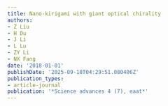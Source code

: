 ```yaml
---
title: Nano-kirigami with giant optical chirality
authors:
- Z Liu
- H Du
- J Li
- L Lu
- ZY Li
- NX Fang
date: '2018-01-01'
publishDate: '2025-09-18T04:29:51.080406Z'
publication_types:
- article-journal
publication: '*Science advances 4 (7), eaat*'
---
```

